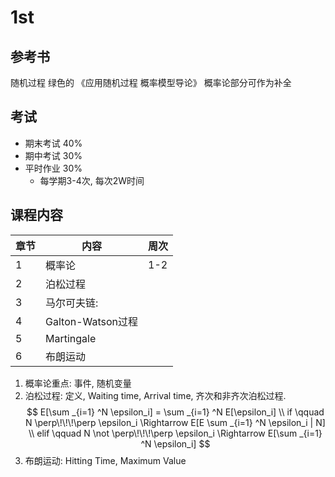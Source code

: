 # 1st

## 参考书

随机过程 绿色的
《应用随机过程 概率模型导论》 概率论部分可作为补全

## 考试

- 期末考试 40%
- 期中考试 30%
- 平时作业 30%
  - 每学期3-4次, 每次2W时间

## 课程内容

| 章节 | 内容 | 周次 |
| --- | --- | --- |
| 1 | 概率论 | 1-2 |
| 2 | 泊松过程 |  |
| 3 | 马尔可夫链: |  |
| 4 | Galton-Watson过程 |  |
| 5 | Martingale |  |
| 6 | 布朗运动 |  |

1. 概率论重点: 事件, 随机变量
2. 泊松过程: 定义, Waiting time, Arrival time, 齐次和非齐次泊松过程.
    $$
    E[\sum _{i=1} ^N \epsilon_i] = \sum _{i=1} ^N E[\epsilon_i] \\
    if \qquad N \perp\!\!\!\perp \epsilon_i \Rightarrow E[E \sum _{i=1} ^N \epsilon_i | N] \\
    elif \qquad N \not \perp\!\!\!\perp \epsilon_i \Rightarrow E[\sum _{i=1} ^N \epsilon_i]
    $$
3. 布朗运动: Hitting Time, Maximum Value
